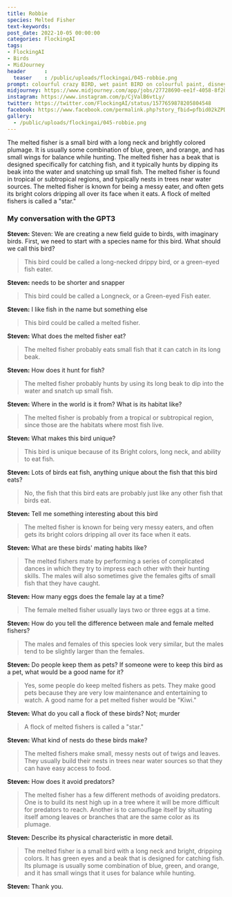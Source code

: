 ```yaml
---
title: Robbie
species: Melted Fisher
text-keywords: 
post_date: 2022-10-05 00:00:00
categories: FlockingAI
tags:
- FlockingAI
- Birds
- MidJourney 
header      :
  teaser    : /public/uploads/flockingai/045-robbie.png
prompt: colourful crazy BIRD, wet paint BIRD on colourful paint, disney cartoon style, ultra photoreal high quality detailed 8k
midjourney: https://www.midjourney.com/app/jobs/27728690-ee1f-4058-8f20-9c086182eaed
instagram: https://www.instagram.com/p/CjValB6vtLy/
twitter: https://twitter.com/FlockingAI/status/1577659878205804548
facebook: https://www.facebook.com/permalink.php?story_fbid=pfbid02kZPDUs4GbrXG6nqm5f9oiqkqC5KRXFWXfjkyMy3f18jCAjj2uDYc4JM752QmSqn9l&id=100084908943138
gallery: 
  - /public/uploads/flockingai/045-robbie.png
---
```


The melted fisher is a small bird with a long neck and brightly colored plumage. It is usually some combination of blue, green, and orange, and has small wings for balance while hunting. The melted fisher has a beak that is designed specifically for catching fish, and it typically hunts by dipping its beak into the water and snatching up small fish. The melted fisher is found in tropical or subtropical regions, and typically nests in trees near water sources. The melted fisher is known for being a messy eater, and often gets its bright colors dripping all over its face when it eats. A flock of melted fishers is called a "star."

### My conversation with the GPT3

**Steven:** Steven: We are creating a new field guide to birds, with imaginary birds. First, we need to start with a species name for this bird. What should we call this bird?

> This bird could be called a long-necked drippy bird, or a green-eyed fish eater.

**Steven:** needs to be shorter and snapper

> This bird could be called a Longneck, or a Green-eyed Fish eater.

**Steven:** I like fish in the name but something else

> This bird could be called a melted fisher.

**Steven:** What does the melted fisher eat?

> The melted fisher probably eats small fish that it can catch in its long beak.

**Steven:** How does it hunt for fish?

> The melted fisher probably hunts by using its long beak to dip into the water and snatch up small fish.

**Steven:** Where in the world is it from? What is its habitat like?

> The melted fisher is probably from a tropical or subtropical region, since those are the habitats where most fish live.

**Steven:** What makes this bird unique?

> This bird is unique because of its Bright colors, long neck, and ability to eat fish.

**Steven:** Lots of birds eat fish, anything unique about the fish that this bird eats?

> No, the fish that this bird eats are probably just like any other fish that birds eat.

**Steven:** Tell me something interesting about this bird

> The melted fisher is known for being very messy eaters, and often gets its bright colors dripping all over its face when it eats.

**Steven:** What are these birds' mating habits like?

> The melted fishers mate by performing a series of complicated dances in which they try to impress each other with their hunting skills. The males will also sometimes give the females gifts of small fish that they have caught.

**Steven:** How many eggs does the female lay at a time?

> The female melted fisher usually lays two or three eggs at a time.

**Steven:** How do you tell the difference between male and female melted fishers?

> The males and females of this species look very similar, but the males tend to be slightly larger than the females.

**Steven:** Do people keep them as pets? If someone were to keep this bird as a pet, what would be a good name for it?

> Yes, some people do keep melted fishers as pets. They make good pets because they are very low maintenance and entertaining to watch. A good name for a pet melted fisher would be "Kiwi."

**Steven:** What do you call a flock of these birds? Not; murder

> A flock of melted fishers is called a "star."

**Steven:** What kind of nests do these birds make?

> The melted fishers make small, messy nests out of twigs and leaves. They usually build their nests in trees near water sources so that they can have easy access to food.

**Steven:** How does it avoid predators?

> The melted fisher has a few different methods of avoiding predators. One is to build its nest high up in a tree where it will be more difficult for predators to reach. Another is to camouflage itself by situating itself among leaves or branches that are the same color as its plumage.

**Steven:** Describe its physical characteristic in more detail.

> The melted fisher is a small bird with a long neck and bright, dripping colors. It has green eyes and a beak that is designed for catching fish. Its plumage is usually some combination of blue, green, and orange, and it has small wings that it uses for balance while hunting.

**Steven:** Thank you.
